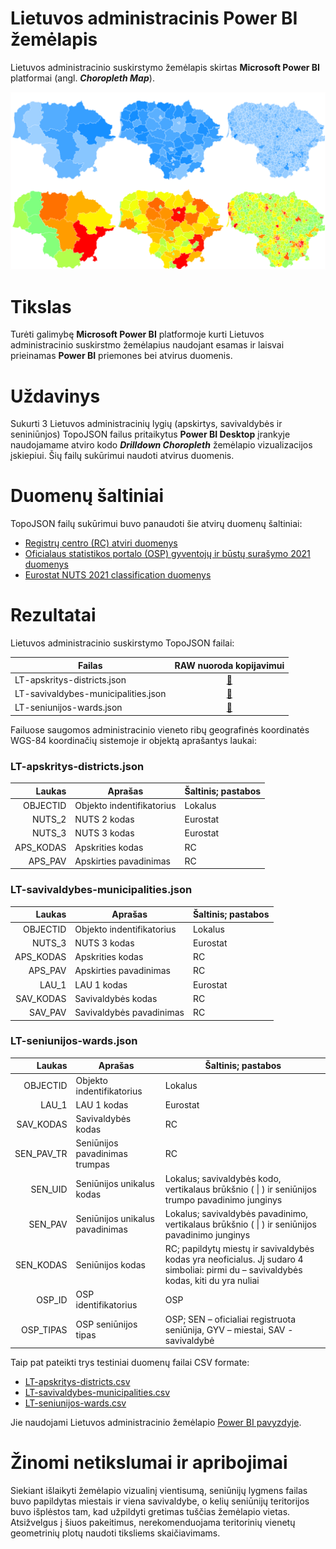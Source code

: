# Lietuvos administracinis Power BI žemėlapis  

Lietuvos administracinio suskirstymo žemėlapis skirtas **Microsoft Power BI** platformai (angl. ***Choropleth Map***).

![image](/examples/LT_choropleth_map.png)

# Tikslas

Turėti galimybę **Microsoft Power BI** platformoje kurti Lietuvos administracinio suskirstmo žemėlapius
naudojant esamas ir laisvai prieinamas **Power BI** priemones bei atvirus duomenis.

# Uždavinys

Sukurti 3 Lietuvos administracinių lygių (apskirtys, savivaldybės ir seniniūnjos) TopoJSON failus pritaikytus
**Power BI Desktop** įrankyje naudojamame atviro kodo ***Drilldown Choropleth*** žemėlapio vizualizacijos įskiepiui.
Šių failų sukūrimui naudoti atvirus duomenis.

# Duomenų šaltiniai

TopoJSON failų sukūrimui buvo panaudoti šie atvirų duomenų šaltiniai:

- [Registrų centro (RC) atviri duomenys](https://www.registrucentras.lt/p/1187)
- [Oficialaus statistikos portalo (OSP) gyventojų ir būstų surašymo 2021 duomenys](https://open-data-ls-osp-sdg.hub.arcgis.com/datasets/46a45e28ef384e69a92afedea49ee421_0)
- [Eurostat NUTS 2021 classification duomenys](https://ec.europa.eu/eurostat/web/nuts/background)

# Rezultatai

Lietuvos administracinio suskirstymo TopoJSON failai:

| Failas                              |                       RAW nuoroda kopijavimui                       |
|-------------------------------------|:-------------------------------------------------------:|
| LT-apskritys-districts.json         |     [:link:](https://raw.githubusercontent.com/govlt/powerbi-map-lt/change-project-name/topojson/LT-apskritys-districts.json)    |
| LT-savivaldybes-municipalities.json | [:link:](https://raw.githubusercontent.com/govlt/powerbi-map-lt/change-project-name/topojson/LT-savivaldybes-municipalities.json) |
| LT-seniunijos-wards.json            |      [:link:](https://raw.githubusercontent.com/govlt/powerbi-map-lt/change-project-name/topojson/LT-seniunijos-wards.json)       |

Failuose saugomos administracinio vieneto ribų geografinės koordinatės WGS-84 koordinačių sistemoje ir objektą
aprašantys laukai:

### LT-apskritys-districts.json

|    Laukas | Aprašas                   | Šaltinis; pastabos |
|----------:|---------------------------|--------------------|
|  OBJECTID | Objekto indentifikatorius | Lokalus            |
|    NUTS_2 | NUTS 2 kodas              | Eurostat           |
|    NUTS_3 | NUTS 3 kodas              | Eurostat           |
| APS_KODAS | Apskrities kodas          | RC                 |
|   APS_PAV | Apskirties pavadinimas    | RC                 |

### LT-savivaldybes-municipalities.json

|    Laukas | Aprašas                   | Šaltinis; pastabos |
|----------:|---------------------------|--------------------|
|  OBJECTID | Objekto indentifikatorius | Lokalus            |
|    NUTS_3 | NUTS 3 kodas              | Eurostat           |
| APS_KODAS | Apskrities kodas          | RC                 |
|   APS_PAV | Apskirties pavadinimas    | RC                 |
|     LAU_1 | LAU 1 kodas               | Eurostat           |
| SAV_KODAS | Savivaldybės kodas        | RC                 |
|   SAV_PAV | Savivaldybės pavadinimas  | RC                 |

### LT-seniunijos-wards.json

|     Laukas | Aprašas                         | Šaltinis; pastabos                                                                                                                   |
|-----------:|---------------------------------|--------------------------------------------------------------------------------------------------------------------------------------|
|   OBJECTID | Objekto indentifikatorius       | Lokalus                                                                                                                              |
|      LAU_1 | LAU 1 kodas                     | Eurostat                                                                                                                             |
|  SAV_KODAS | Savivaldybės kodas              | RC                                                                                                                                   |
| SEN_PAV_TR | Seniūnijos pavadinimas trumpas  | RC                                                                                                                                   |
|    SEN_UID | Seniūnijos unikalus kodas       | Lokalus; savivaldybės kodo, vertikalaus brūkšnio ( \| ) ir seniūnijos trumpo pavadinimo junginys                                     |
|    SEN_PAV | Seniūnijos unikalus pavadinimas | Lokalus; savivaldybės pavadinimo, vertikalaus brūkšnio ( \| ) ir seniūnijos pavadinimo junginys                                      |
|  SEN_KODAS | Seniūnijos kodas                | RC; papildytų miestų ir savivaldybės kodas yra neoficialus. Jį sudaro 4 simboliai: pirmi du – savivaldybės kodas, kiti du yra nuliai |
|     OSP_ID | OSP identifikatorius            | OSP                                                                                                                                  |
|  OSP_TIPAS | OSP seniūnijos tipas            | OSP; SEN – oficialiai registruota seniūnija, GYV – miestai, SAV - savivaldybė                                                        |

Taip pat pateikti trys testiniai duomenų failai CSV formate:

- [LT-apskritys-districts.csv](/testdata/LT-apskritys-districts.csv)
- [LT-savivaldybes-municipalities.csv](/testdata/LT-savivaldybes-municipalities.csv)
- [LT-seniunijos-wards.csv](/testdata/LT-seniunijos-wards.csv)

Jie naudojami Lietuvos administracinio
žemėlapio [Power BI pavyzdyje](/examples/Lietuva%20Choropleth.pbix).

# Žinomi netikslumai ir apribojimai

Siekiant išlaikyti žemėlapio vizualinį vientisumą, seniūnijų lygmens failas buvo papildytas miestais ir viena
savivaldybe, o kelių seniūnijų teritorijos buvo išplėstos tam, kad užpildyti gretimas tuščias žemėlapio vietas.
Atsižvelgus į šiuos pakeitimus, nerekomenduojama teritorinių vienetų geometrinių plotų naudoti tiksliems skaičiavimams.
